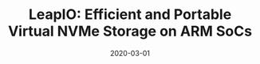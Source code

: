 ---
title: "LeapIO: Efficient and Portable Virtual NVMe Storage on ARM SoCs"
number: 99
authors: ["Huaicheng Li", "Minghao Hao", "Stanko Novakovic", "Vaibhav Gogte", "Sivaramakrishnan Govindan", "Dan R. K. Ports", "Irene Zhang", "Arvind Krishnamurthy", "Thomas Anderson", "Jayaram Mudigonda"]
date: 2020-03-01
publication_types: ["1"]
publication: "In 25th ACM International Conference on Architectural Support for Programming Languages and Operating Systems (ASPLOS)"
publication_short: "ASPLOS '20"
abstract: ""
featured: false
image:
  caption: ""
  focal_point: ""
  preview_only: false
url_pdf: "https://huaicheng.github.io/p/asplos20-leapio.pdf"
url_code: "https://github.com/moatlab/LeapIO"
url_slides: "https://huaicheng.github.io/s/asplos20-leapio-slides.pdf"
url_video: ""
url_dataset: ""
url_poster: ""
url_source: ""
math: false
highlight: false
projects: []
slides: ""
--- 